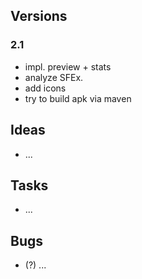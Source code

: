 ## Versions
### 2.1
+ impl. preview + stats
+ analyze SFEx.
+ add icons
+ try to build apk via maven

## Ideas
- ...

## Tasks
- ...

## Bugs
+ (?) ...



